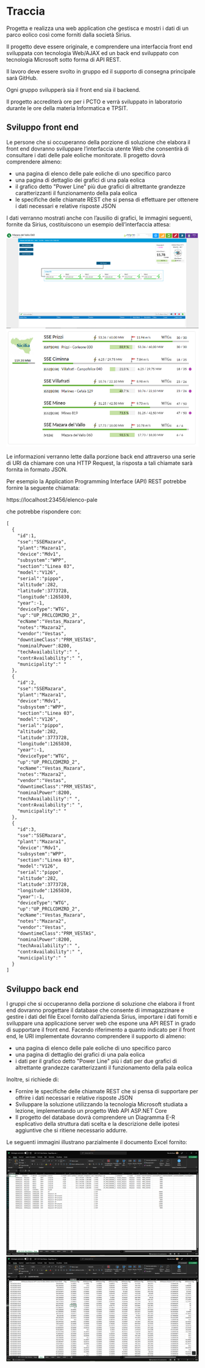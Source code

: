 # Traccia

Progetta e realizza una web application che gestisca e mostri i dati di un parco eolico così come forniti dalla società Sirius. 

Il progetto deve essere originale, e comprendere una interfaccia front end sviluppata con tecnologia Web/AJAX ed un back end sviluppato con tecnologia Microsoft sotto forma di API REST.

Il lavoro deve essere svolto in gruppo ed il supporto di consegna principale sarà GitHub. 

Ogni gruppo svilupperà sia il front end sia il backend.

Il progetto accrediterà ore per i PCTO e verrà sviluppato in laboratorio durante le ore della materia Informatica e TPSIT.


## Sviluppo front end

Le persone che si occuperanno della porzione di soluzione che elabora il front end dovranno sviluppare l’interfaccia utente Web che consentirà di consultare i dati delle pale eoliche monitorate. 
Il progetto dovrà comprendere almeno:
- una pagina di elenco delle pale eoliche di uno specifico parco
- una pagina di dettaglio dei grafici di una pala eolica
- il grafico detto "Power Line" più due grafici di altrettante grandezze caratterizzanti il funzionamento della pala eolica
- le specifiche delle chiamate REST che si pensa di effettuare per ottenere i dati necessari e relative risposte JSON

I dati verranno mostrati anche con l’ausilio di grafici, le immagini seguenti, fornite da Sirius, costituiscono un esempio dell’interfaccia attesa:

![Elenco Pale Eoliche](../10-materiali/elenco-pale.png)
![Dettaglio Pala Eolica](../10-materiali/dettagli-pala.png)

Le informazioni verranno lette dalla porzione back end attraverso una serie di URI da chiamare con una HTTP Request, la risposta a tali chiamate sarà fornita in formato JSON. 

Per esempio la Application Programming Interface (API) REST potrebbe fornire la seguente chiamata:

https://localhost:23456/elenco-pale

che potrebbe rispondere con:

    [
      {
        "id":1,
        "sse":"SSEMazara",
        "plant":"Mazara1",
        "device":"Mdv1",
        "subsystem":"WPP",
        "section":"Linea 03",
        "model":"V126",
        "serial":"pippo",
        "altitude":282,
        "latitude":3773728,
        "longitude":1265830,
        "year":-1,
        "deviceType":"WTG",
        "up":"UP_PRCLCDMZRD_2",
        "ecName":"Vestas_Mazara",
        "notes":"Mazara2",
        "vendor":"Vestas",
        "downtimeClass":"PRM_VESTAS",
        "nominalPower":8200,
        "techAvailability":" ",
        "contrAvailability":" ",
        "municipality":" "
      },
      {
        "id":2,
        "sse":"SSEMazara",
        "plant":"Mazara1",
        "device":"Mdv1",
        "subsystem":"WPP",
        "section":"Linea 03",
        "model":"V126",
        "serial":"pippo",
        "altitude":282,
        "latitude":3773728,
        "longitude":1265830,
        "year":-1,
        "deviceType":"WTG",
        "up":"UP_PRCLCDMZRD_2",
        "ecName":"Vestas_Mazara",
        "notes":"Mazara2",
        "vendor":"Vestas",
        "downtimeClass":"PRM_VESTAS",
        "nominalPower":8200,
        "techAvailability":" ",
        "contrAvailability":" ",
        "municipality":" "
      },
      {
        "id":3,
        "sse":"SSEMazara",
        "plant":"Mazara1",
        "device":"Mdv1",
        "subsystem":"WPP",
        "section":"Linea 03",
        "model":"V126",
        "serial":"pippo",
        "altitude":282,
        "latitude":3773728,
        "longitude":1265830,
        "year":-1,
        "deviceType":"WTG",
        "up":"UP_PRCLCDMZRD_2",
        "ecName":"Vestas_Mazara",
        "notes":"Mazara2",
        "vendor":"Vestas",
        "downtimeClass":"PRM_VESTAS",
        "nominalPower":8200,
        "techAvailability":" ",
        "contrAvailability":" ",
        "municipality":" "
      }
    ]

## Sviluppo back end
I gruppi che si occuperanno della porzione di soluzione che elabora il front end dovranno progettare il database che consente di immagazzinare e gestire i dati del file Excel fornito dall’azienda Sirius, importare i dati forniti e sviluppare una applicazione server web che espone una API REST in grado di supportare il front end.
Facendo riferimento a quanto indicato per il front end, le URI implementate dovranno comprendere il supporto di almeno:

- una pagina di elenco delle pale eoliche di uno specifico parco
- una pagina di dettaglio dei grafici di una pala eolica
- i dati per il grafico detto "Power Line" più i dati per due grafici di altrettante grandezze caratterizzanti il funzionamento della pala eolica

Inoltre, si richiede di:

- Fornire le specifiche delle chiamate REST che si pensa di supportare per offrire i dati necessari e relative risposte JSON
- Sviluppare la soluzione utilizzando la tecnologia Microsoft studiata a lezione, implementando un progetto Web API ASP.NET Core
- Il progetto del database dovrà comprendere un Diagramma E-R esplicativo della struttura dati scelta e la descrizione delle ipotesi aggiuntive che si ritiene necessario addurre.

Le seguenti immagini illustrano parzialmente il documento Excel fornito:

![Elenco Excel Pale Eoliche](../10-materiali/excel-elenco-pale.png)
![Dettaglio Excel Pala](../10-materiali/excel-dettaglio-pale.png)
